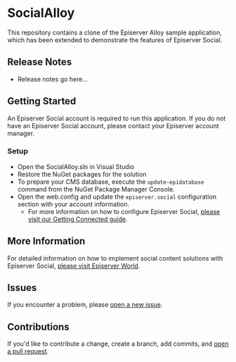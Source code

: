 # SocialAlloyThis repository contains a clone of the Episerver Alloy sample application, which has been extended to demonstrate the features of Episerver Social.## Release Notes* Release notes go here...## Getting StartedAn Episerver Social account is required to run this application. If you do not have an Episerver Social account, please contact your Episerver account manager.### Setup* Open the SocialAlloy.sln in Visual Studio* Restore the NuGet packages for the solution* To prepare your CMS database, execute the `update-epidatabase` command from the NuGet Package Manager Console.* Open the web.config and update the `episerver.social` configuration section with your account information.	* For more information on how to configure Episerver Social, [please visit our Getting Connected guide](http://world.episerver.com/documentation/developer-guides/social/social_platform-overview/Installing-Episerver-Social/#GettingConnected).## More InformationFor detailed information on how to implement social content solutions with Episerver Social, [please visit Episerver World](http://world.episerver.com/documentation/developer-guides/social/).## IssuesIf you encounter a problem, please [open a new issue](https://github.com/episerver/SocialAlloy/issues/new).## ContributionsIf you'd like to contribute a change, create a branch, add commits, and [open a pull request](https://github.com/episerver/SocialAlloy/compare).
